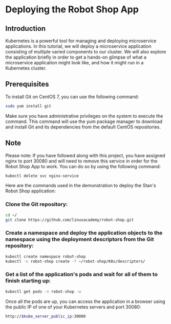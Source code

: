# Deploying the Robot Shop App

## Introduction
Kubernetes is a powerful tool for managing and deploying microservice applications. In this tutorial, we will deploy a
microservice application consisting of multiple varied components to our cluster. We will also explore the application briefly in
order to get a hands-on glimpse of what a microservice application might look like, and how it might run in a Kubernetes
cluster.

## Prerequisites
To install Git on CentOS 7, you can use the following command:

```bash
sudo yum install git
```

Make sure you have administrative privileges on the system to execute the command. This command will use the yum package manager to download and install Git and its dependencies from the default CentOS repositories.

## Note
Please note: If you have followed along with this project, you have assigned nginx to port 30080 and will need to remove
this service in order for the Robot Shop App to work. You can do so by using the following command:

```bash
kubectl delete svc nginx-service
```

Here are the commands used in the demonstration to deploy the Stan's Robot Shop application:

### Clone the Git repository:

```bash
cd ~/
git clone https://github.com/linuxacademy/robot-shop.git
```

### Create a namespace and deploy the application objects to the namespace using the deployment descriptors from the Git repository:

```bash
kubectl create namespace robot-shop
kubectl -n robot-shop create -f ~/robot-shop/K8s/descriptors/
```

### Get a list of the application's pods and wait for all of them to finish starting up:

```bash
kubectl get pods -n robot-shop -w
```

Once all the pods are up, you can access the application in a browser using the public IP of one of your Kubernetes
servers and port 30080:

```bash
http://$kube_server_public_ip:30080
```
